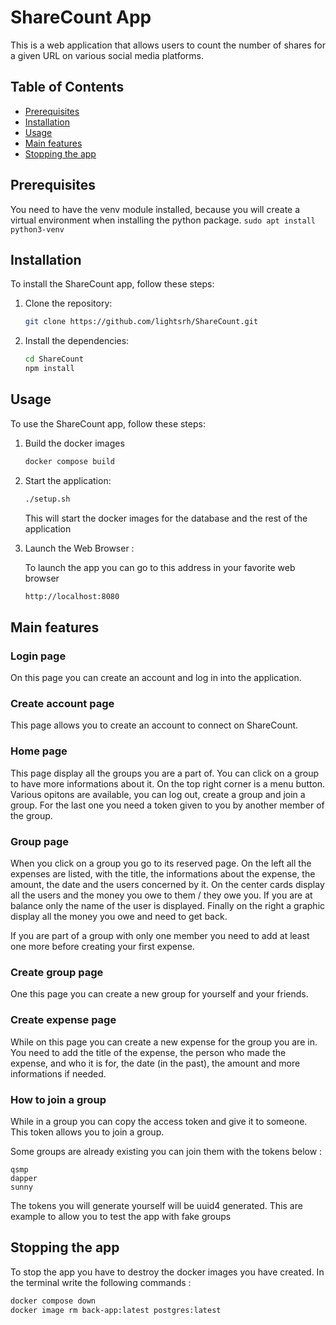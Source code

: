 # ShareCount App

This is a web application that allows users to count the number of shares for a given URL on various social media platforms.

## Table of Contents
- [Prerequisites](#prerequisites)
- [Installation](#installation)
- [Usage](#usage)
- [Main features](#mainfeatures)
- [Stopping the app](#stop)

## Prerequisites

You need to have the venv module installed, because you will create a virtual environment when installing the python package.
    ```
    sudo apt install python3-venv
    ```

## Installation

To install the ShareCount app, follow these steps:

1. Clone the repository:
    ``` bash
    git clone https://github.com/lightsrh/ShareCount.git
    ```

2. Install the dependencies:
    ``` bash
    cd ShareCount
    npm install
    ```

## Usage

To use the ShareCount app, follow these steps:

1. Build the docker images
    ``` bash
    docker compose build
    ```

1. Start the application:
    ``` bash
    ./setup.sh
    ```
    This will start the docker images for the database and the rest of the application

3. Launch the Web Browser :

    To launch the app you can go to this address in your favorite web browser
    ``` bash
    http://localhost:8080
    ```

## Main features

### Login page

On this page you can create an account and log in into the application. 

### Create account page

This page allows you to create an account to connect on ShareCount.

### Home page

This page display all the groups you are a part of. You can click on a group to have more informations about it. On the top right corner is a menu button. Various opitons are available, you can log out, create a group and join a group. For the last one you need a token given to you by another member of the group.

### Group page

When you click on a group you go to its reserved page. On the left all the expenses are listed, with the title, the informations about the expense, the amount, the date and the users concerned by it.
On the center cards display all the users and the money you owe to them / they owe you. If you are at balance only the name of the user is displayed. 
Finally on the right a graphic display all the money you owe and need to get back.

If you are part of a group with only one member you need to add at least one more before creating your first expense.

### Create group page

One this page you can create a new group for yourself and your friends. 

### Create expense page

While on this page you can create a new expense for the group you are in. You need to add the title of the expense, the person who made the expense, and who it is for, the date (in the past), the amount and more informations if needed.

### How to join a group

While in a group you can copy the access token and give it to someone. This token allows you to join a group.

Some groups are already existing you can join them with the tokens below :

```
qsmp
dapper
sunny
```
The tokens you will generate yourself will be uuid4 generated. This are example to allow you to test the app with fake groups


## Stopping the app

To stop the app you have to destroy the docker images you have created. In the terminal write the following commands : 

``` bash
docker compose down
docker image rm back-app:latest postgres:latest 
```